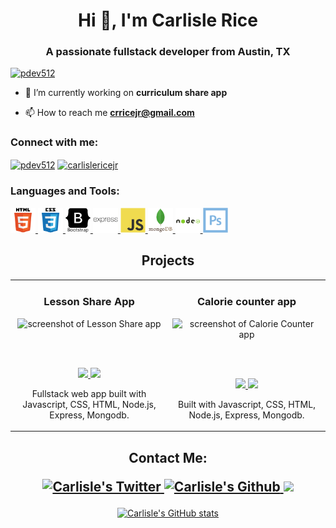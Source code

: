 <h1 align="center">Hi 👋, I'm Carlisle Rice</h1>
<h3 align="center">A passionate fullstack developer from Austin, TX</h3>

<p align="left"> <a href="https://twitter.com/pdev512" target="blank"><img src="https://img.shields.io/twitter/follow/pdev512?logo=twitter&style=for-the-badge" alt="pdev512" /></a> </p>

- 🔭 I’m currently working on **curriculum share app**

- 📫 How to reach me **crricejr@gmail.com**

<h3 align="left">Connect with me:</h3>
<p align="left">
<a href="https://twitter.com/pdev512" target="blank"><img align="center" src="https://raw.githubusercontent.com/rahuldkjain/github-profile-readme-generator/master/src/images/icons/Social/twitter.svg" alt="pdev512" height="30" width="40" /></a>
<a href="https://linkedin.com/in/carlislericejr" target="blank"><img align="center" src="https://raw.githubusercontent.com/rahuldkjain/github-profile-readme-generator/master/src/images/icons/Social/linked-in-alt.svg" alt="carlislericejr" height="30" width="40" /></a>
</p>

<h3 align="left">Languages and Tools:</h3>
<p align="left"> <a href="https://www.w3schools.com/css/" target="_blank" rel="noreferrer"> 
  <a href="https://www.w3.org/html/" target="_blank" rel="noreferrer"> 
    <img src="https://raw.githubusercontent.com/devicons/devicon/master/icons/html5/html5-original-wordmark.svg" alt="html5" width="40" height="40"/> 
  <img src="https://raw.githubusercontent.com/devicons/devicon/master/icons/css3/css3-original-wordmark.svg" alt="css3" width="40" height="40"/> 
  <a href="https://getbootstrap.com" target="_blank" rel="noreferrer"> <img src="https://raw.githubusercontent.com/devicons/devicon/master/icons/bootstrap/bootstrap-plain-wordmark.svg" alt="bootstrap" width="40" height="40"/> </a> <a href="https://expressjs.com" target="_blank" rel="noreferrer"> <img src="https://raw.githubusercontent.com/devicons/devicon/master/icons/express/express-original-wordmark.svg" alt="express" width="40" height="40"/> </a> <a href="https://developer.mozilla.org/en-US/docs/Web/JavaScript" target="_blank" rel="noreferrer"> <img src="https://raw.githubusercontent.com/devicons/devicon/master/icons/javascript/javascript-original.svg" alt="javascript" width="40" height="40"/> </a> <a href="https://www.mongodb.com/" target="_blank" rel="noreferrer"> <img src="https://raw.githubusercontent.com/devicons/devicon/master/icons/mongodb/mongodb-original-wordmark.svg" alt="mongodb" width="40" height="40"/> </a> <a href="https://nodejs.org" target="_blank" rel="noreferrer"> <img src="https://raw.githubusercontent.com/devicons/devicon/master/icons/nodejs/nodejs-original-wordmark.svg" alt="nodejs" width="40" height="40"/> </a> <a href="https://www.photoshop.com/en" target="_blank" rel="noreferrer"> <img src="https://raw.githubusercontent.com/devicons/devicon/master/icons/photoshop/photoshop-line.svg" alt="photoshop" width="40" height="40"/> </a> </p>
  
  <h2 align="center">Projects </h2>
<div align="center">
<table>
<tr>
<td width="50%">
<h3 align="center" color="white">Lesson Share App</h3>
<div align="center" >  
<a href='https://lesson-share.cyclic.app/'> 
</a>
  
![screenshot of Lesson Share app](https://carlislerice.netlify.app/images/lesson-share-website.png)
  
<br>
<br>
<p>
  <a href="https://github.com/CarlisleRiceJr/lesson-share-mvp" target="_blank">
  
<img src="https://img.shields.io/badge/Code-black?style=for-the-badge&logo=github"/>
    
<a href="https://lesson-share.cyclic.app/" target="_blank">
<img src="https://img.shields.io/badge/-website-green?style=for-the-badge&color=cb7e67"/>
</a>
</p>
  
  
<p>Fullstack web app built with Javascript, CSS, HTML, Node.js, Express, Mongodb.</p>
</div>
  
  <td width="50%">
 <h3 align="center" color="white">Calorie counter app</h3>
<div align="center" >  
<a href='https://github.com/CarlisleRiceJr/calorie-counter'> 
</a>
  
  ![screenshot of Calorie Counter app](https://carlislerice.netlify.app/images/calorie-counter.png)
  
<br>
<br>
<p>
  <a href="https://github.com/CarlisleRiceJr/calorie-counter" target="_blank">
  
<img src="https://img.shields.io/badge/Code-black?style=for-the-badge&logo=github"/>
    
<a href="https://calorie-counter.cyclic.app/" target="_blank">
<img src="https://img.shields.io/badge/-website-green?style=for-the-badge&color=cb7e67"/>
</a>
</p>
<p>Built with Javascript, CSS, HTML, Node.js, Express, Mongodb.</p>
</div>
    </td>
 

  </table>


<h2 align="center">Contact Me:
<p align="center"> 
<a href="https://twitter.com/PDev512">
  <img  alt="Carlisle's Twitter" width="35px" src="https://cdn.jsdelivr.net/npm/simple-icons@v3/icons/twitter.svg" />
</a>
<a href="https://github.com/CarlisleRiceJr">
  <img  alt="Carlisle's Github" width="35px" src="https://cdn.jsdelivr.net/npm/simple-icons@v3/icons/github.svg" />
</a>
<a href="https://carlislerice.netlify.app/">
  <img width="35px" src="https://cdn.jsdelivr.net/npm/simple-icons@3.2.0/icons/write-dot-as.svg" />
</a>
</p>
  </h2>
  </ br>
  
  [![Carlisle's GitHub stats](https://github-readme-stats.vercel.app/api?username=CarlisleRiceJr&count_private=true)](https://github.com/CarlisleRiceJr/github-readme-stats)
